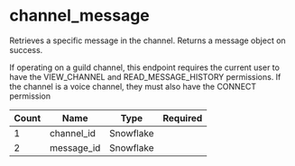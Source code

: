 # channel_message 
Retrieves a specific message in the channel. Returns a message object on success.

If operating on a guild channel, this endpoint requires the current user to have the VIEW_CHANNEL and READ_MESSAGE_HISTORY permissions. If the channel is a voice channel, they must also have the CONNECT permission

Count | Name | Type | Required        
----|----|----|----  
1 | channel_id | Snowflake
2 | message_id | Snowflake